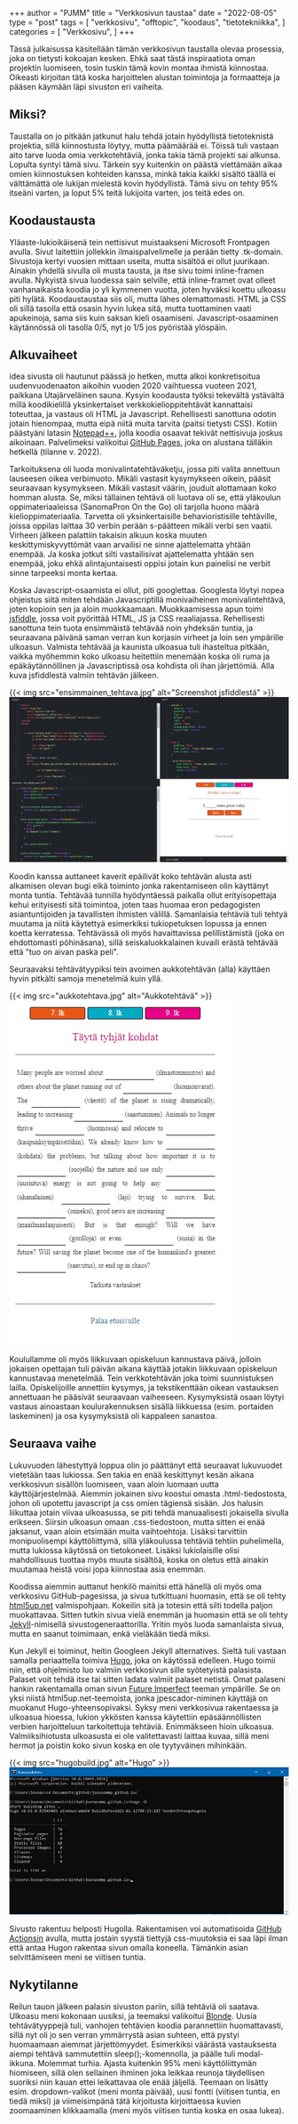+++
author = "PJMM"
title = "Verkkosivun taustaa"
date = "2022-08-05"
type = "post"
tags = [
    "verkkosivu",
    "offtopic",
    "koodaus",
    "tietotekniikka",
    ]
categories = [
    "Verkkosivu",
]
+++

Tässä julkaisussa käsitellään tämän verkkosivun taustalla olevaa prosessia, joka on tietysti kokoajan kesken. Ehkä saat tästä inspiraatiota oman projektin luomiseen, tosin tuskin tämä kovin montaa ihmistä kiinnostaa. Oikeasti kirjoitan tätä koska harjoittelen alustan toimintoja ja formaatteja ja pääsen käymään läpi sivuston eri vaiheita.

## Miksi?

Taustalla on jo pitkään jatkunut halu tehdä jotain hyödyllistä tietoteknistä projektia, sillä kiinnostusta löytyy, mutta päämäärää ei. Töissä tuli vastaan aito tarve luoda omia verkkotehtäviä, jonka takia tämä projekti sai alkunsa. Lopulta syntyi tämä sivu. Tärkein syy kuitenkin on päästä viettämään aikaa omien kiinnostuksen kohteiden kanssa, minkä takia kaikki sisältö täällä ei välttämättä ole lukijan mielestä kovin hyödyllistä. Tämä sivu on tehty 95% itseäni varten, ja loput 5% teitä lukijoita varten, jos teitä edes on.

## Koodaustausta

Yläaste-lukioikäisenä tein nettisivut muistaakseni Microsoft Frontpagen avulla. Sivut laitettiin jollekkin ilmaispalvelimelle ja perään tietty .tk-domain. Sivustoja kertyi vuosien mittaan useita, mutta sisältöä ei ollut juurikaan. Ainakin yhdellä sivulla oli musta tausta, ja itse sivu toimi inline-framen avulla. Nykyistä sivua luodessa sain selville, että inline-framet ovat olleet vanhanaikaista koodia jo yli kymmenen vuotta, joten hyväksi koettu ulkoasu piti hylätä. Koodaustaustaa siis oli, mutta lähes olemattomasti. HTML ja CSS oli sillä tasolla että osasin hyvin lukea sitä, mutta tuottaminen vaati apukeinoja, sama siis kuin saksan kieli osaamiseni. Javascript-osaaminen käytännössä oli tasolla 0/5, nyt jo 1/5 jos pyöristää ylöspäin.

## Alkuvaiheet

idea sivusta oli hautunut päässä jo hetken, mutta alkoi konkretisoitua uudenvuodenaaton aikoihin vuoden 2020 vaihtuessa vuoteen 2021, paikkana Utajärveläinen sauna. Kysyin koodausta työksi tekevältä ystävältä millä koodikielillä yksinkertaiset verkkokielioppitehtävät kannattaisi toteuttaa, ja vastaus oli HTML ja Javascript. Rehellisesti sanottuna odotin jotain hienompaa, mutta eipä niitä muita tarvita (paitsi tietysti CSS). Kotiin päästyäni latasin [Notepad++](https://notepad-plus-plus.org/), jolla koodia osaavat tekivät nettisivuja joskus aikoinaan. Palvelimeksi valikoitui [GitHub Pages](https://pages.github.com/), joka on alustana tälläkin hetkellä (tilanne v. 2022). 

Tarkoituksena oli luoda monivalintatehtäväketju, jossa piti valita annettuun lauseesen oikea verbimuoto. Mikäli vastasit kysymykseen oikein, pääsit seuraavaan kysymykseen. Mikäli vastasit väärin, jouduit alottamaan koko homman alusta. Se, miksi tällainen tehtävä oli luotava oli se, että yläkoulun oppimateriaaleissa (SanomaPron On the Go) oli tarjolla huono määrä kielioppimateriaalia. Tarvetta oli yksinkertaisille behavioristisille tehtäville, joissa oppilas laittaa 30 verbin perään s-päätteen mikäli verbi sen vaatii. Virheen jälkeen palattiin takaisin alkuun koska muuten keskittymiskyvyttömät vaan arvailisi ne sinne ajattelematta yhtään enempää. Ja koska jotkut silti vastailisivat ajattelematta yhtään sen enempää, joku ehkä alintajuntaisesti oppisi jotain kun painelisi ne verbit sinne tarpeeksi monta kertaa. 

Koska Javascript-osaamista ei ollut, piti googlettaa. Googlesta löytyi nopea ohjeistus siitä miten tehdään Javascriptillä monivaiheinen monivalintehtävä, joten kopioin sen ja aloin muokkaamaan. Muokkaamisessa apun toimi [jsfiddle](https://jsfiddle.net/), jossa voit pyörittää HTML, JS ja CSS reaaliajassa. Rehellisesti sanottuna tein tuota ensimmäistä tehtävää noin yhdeksän tuntia, ja seuraavana päivänä saman verran kun korjasin virheet ja loin sen ympärille ulkoasun. Valmista tehtävää ja kaunista ulkoasua tuli ihasteltua pitkään, vaikka myöhemmin koko ulkoasu heitettiin menemään koska oli ruma ja epäkäytännöllinen ja Javascriptissä osa kohdista oli ihan järjettömiä. Alla kuva jsfiddlestä valmiin tehtävän jälkeen.

{{< img src="ensimmainen_tehtava.jpg" alt="Screenshot jsfiddlestä" >}}
![](ensimmainen_tehtava.jpg)

Koodin kanssa auttaneet kaverit epäilivät koko tehtävän alusta asti alkamisen olevan bugi eikä toiminto jonka rakentamiseen olin käyttänyt monta tuntia. Tehtävää tunnilla hyödyntäessä paikalla ollut erityisopettaja kehui erityisesti sitä toimintoa, joten taas huomaa eron pedagogisten asiantuntijoiden ja tavallisten ihmisten välillä. Samanlaisia tehtäviä tuli tehtyä muutama ja niitä käytettyä esimerkiksi tukiopetuksen lopussa ja ennen koetta kerratessa. Tehtävässä oli myös havaittavissa pelillistämistä (joka on ehdottomasti pöhinäsana), sillä seiskaluokkalainen kuvaili erästä tehtävää että "tuo on aivan paska peli". 

Seuraavaksi tehtävätyypiksi tein avoimen aukkotehtävän (alla) käyttäen hyvin pitkälti samoja menetelmiä kuin yllä.

{{< img src="aukkotehtava.jpg" alt="Aukkotehtävä" >}}
![](aukkotehtava.jpg)

Koulullamme oli myös liikkuvaan opiskeluun kannustava päivä, jolloin jokaisen opettajan tuli päivän aikana käyttää jotakin liikkuvaan opiskeluun kannustavaa menetelmää. Tein verkkotehtävän joka toimi suunnistuksen lailla. Opiskelijoille annettiin kysymys, ja tekstikenttään oikean vastauksen annettuaan he pääsivät seuraavaan vaiheeseen. Kysymyksistä osaan löytyi vastaus ainoastaan koulurakennuksen sisällä liikkuessa (esim. portaiden laskeminen) ja osa kysymyksistä oli kappaleen sanastoa.

## Seuraava vaihe

Lukuvuoden lähestyttyä loppua olin jo päättänyt että seuraavat lukuvuodet vietetään taas lukiossa. Sen takia en enää keskittynyt kesän aikana verkkosivun sisällön luomiseen, vaan aloin luomaan uutta käyttöjärjestelmää. Aiemmin jokainen sivu koostui omasta .html-tiedostosta, johon oli upotettu javascript ja css omien tägiensä sisään. Jos halusin liikuttaa jotain viivaa ulkoasussa, se piti tehdä manuaalisesti jokaisella sivulla erikseen. Siirsin ulkoasun omaan .css-tiedostoon, mutta sitten ei enää jaksanut, vaan aloin etsimään muita vaihtoehtoja. Lisäksi tarvittiin monipuolisempi käyttöliittymä, sillä yläkoulussa tehtäviä tehtiin puhelimella, mutta lukiossa käytössä on tietokoneet. Lisäksi lukiolaisille olisi mahdollisuus tuottaa myös muuta sisältöä, koska on oletus että ainakin muutamaa heistä voisi jopa kiinnostaa asia enemmän. 

Koodissa aiemmin auttanut henkilö mainitsi että hänellä oli myös oma verkkosivu GitHub-pagesissa, ja sivua tutkittuani huomasin, että se oli tehty [html5up.net](https://html5up.net/) valmispohjaan. Kokeilin sitä ja totesin että silti todella paljon muokattavaa. Sitten tutkin sivua vielä enemmän ja huomasin että se oli tehty [Jekyll](https://jekyllrb.com/)-nimisellä sivustogeneraattorilla. Yritin myös luoda samanlaista sivua, mutta en saanut toimimaan, enkä vieläkään tiedä miksi.

Kun Jekyll ei toiminut, heitin Googleen Jekyll alternatives. Sieltä tuli vastaan samalla periaattella toimiva [Hugo](https://gohugo.io/), joka on käytössä edelleen. Hugo toimii niin, että ohjelmisto luo valmiin verkkosivun sille syötetyistä palasista. Palaset voit tehdä itse tai sitten ladata valmiit palaset netistä. Omat palaseni hankin rakentamalla oman sivun [Future Imperfect](https://github.com/jpescador/hugo-future-imperfect) teeman ympärille. Se on yksi niistä html5up.net-teemoista, jonka jpescador-niminen käyttäjä on muokanut Hugo-yhteensopivaksi. Syksy meni verkkosivua rakentaessa ja ulkoasua hioessa, lukion ykkösten kanssa käytettiin epäsäännöllisten verbien harjoitteluun tarkoitettuja tehtäviä. Enimmäkseen hioin ulkoasua. Valmiiksihiotusta ulkoasusta ei ole valitettavasti laittaa kuvaa, sillä meni hermot ja poistin koko sivun koska en ole tyytyväinen mihinkään.

{{< img src="hugobuild.jpg" alt="Hugo" >}}
![](hugobuild.jpg)

Sivusto rakentuu helposti Hugolla. Rakentamisen voi automatisoida [GitHub Actionsin](https://github.com/features/actions) avulla, mutta jostain syystä tiettyjä css-muutoksia ei saa läpi ilman että antaa Hugon rakentaa sivun omalla koneella. Tämänkin asian selvittämiseen meni se viitisen tuntia. 


## Nykytilanne

Reilun tauon jälkeen palasin sivuston pariin, sillä tehtäviä oli saatava. Ulkoasu meni kokonaan uusiksi, ja teemaksi valikoitui [Blonde](https://github.com/opera7133/Blonde). Uusia tehtävätyyppejä tuli, vanhojen tehtävien koodia parannettiin huomattavasti, sillä nyt oli jo sen verran ymmärrystä asian suhteen, että pystyi huomaamaan aiemmat järjettömyydet. Esimerkiksi väärästä vastauksesta aiempi tehtävä sammutettiin sleep();-komennolla, ja päälle tuli modal-ikkuna. Molemmat turhia. Ajasta kuitenkin 95% meni käyttöliittymän hiomiseen, sillä olen sellainen ihminen joka leikkaa reunoja täydellisen suoriksi niin kauan ettei leikattavaa ole enää jäljellä. Teemaan on lisätty esim. dropdown-valikot (meni monta päivää), uusi fontti (viitisen tuntia, en tiedä miksi) ja viimeisimpänä tätä kirjoitusta kirjoittaessa kuvien zoomaaminen klikkaamalla (meni myös viitisen tuntia koska en osaa lukea). 
